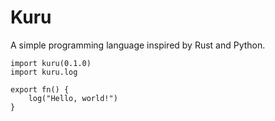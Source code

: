 # Kuru
A simple programming language inspired by Rust and Python.

```kuru
import kuru(0.1.0)
import kuru.log

export fn() {
    log("Hello, world!")
}
```

